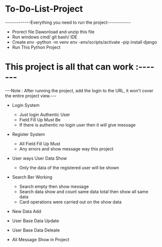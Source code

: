 # To-Do-List-Project

-------------Everything you need to run the project------------
* Prorect file Dawonload and unzip this file
* Run windows cmd/ git bash/ IDE
* Create env
  -python -m venv env
  -env/scripts/activate
  -pip install django
* Run This Python Project


# This project is all that can work :-------

---Note :  After running the project, add the login to the URL, it won't cover the entire project view.---

* Login System
  - Just login Authentic User
  - Field Fill Up Must Be
  - If there is authentic no login user then it will give message
    
* Register System
  - All Field Fill Up Must
  - Any errors and show message way this project
    
* User ways User Data Show
  - Only the data of the registered user will be shown
    
* Search Ber Working
  - Search empty then show message
  - Search data show and count same data total then show all same data
  - Card operations were carried out on the show data
    
* New Data Add
* User Base Data Update
* User Base Data Deleate
* All Message Show in Project 
